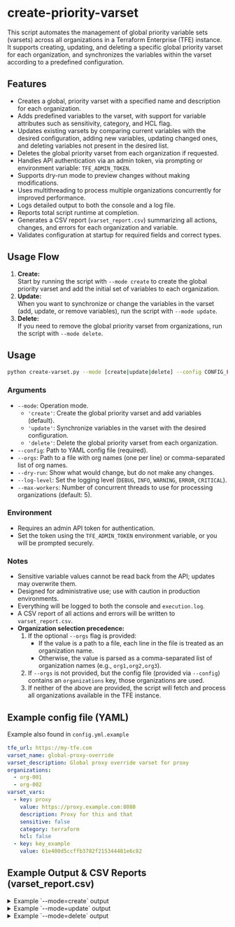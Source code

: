 # create-priority-varset

This script automates the management of global priority variable sets (varsets) across all organizations in a Terraform Enterprise (TFE) instance.  
It supports creating, updating, and deleting a specific global priority varset for each organization, and synchronizes the variables within the varset according to a predefined configuration.

## Features

- Creates a global, priority varset with a specified name and description for each organization.
- Adds predefined variables to the varset, with support for variable attributes such as sensitivity, category, and HCL flag.
- Updates existing varsets by comparing current variables with the desired configuration, adding new variables, updating changed ones, and deleting variables not present in the desired list.
- Deletes the global priority varset from each organization if requested.
- Handles API authentication via an admin token, via prompting or environment variable: `TFE_ADMIN_TOKEN`.
- Supports dry-run mode to preview changes without making modifications.
- Uses multithreading to process multiple organizations concurrently for improved performance.
- Logs detailed output to both the console and a log file.
- Reports total script runtime at completion.
- Generates a CSV report (`varset_report.csv`) summarizing all actions, changes, and errors for each organization and variable.
- Validates configuration at startup for required fields and correct types.

## Usage Flow

1. **Create:**  
   Start by running the script with `--mode create` to create the global priority varset and add the initial set of variables to each organization.
2. **Update:**  
   When you want to synchronize or change the variables in the varset (add, update, or remove variables), run the script with `--mode update`.
3. **Delete:**  
   If you need to remove the global priority varset from organizations, run the script with `--mode delete`.

## Usage

```sh
python create-varset.py --mode [create|update|delete] --config CONFIG_FILE [--orgs ORGS] [--dry-run] [--log-level LEVEL] [--max-workers N]
```

### Arguments

- `--mode`: Operation mode.  
    - `'create'`: Create the global priority varset and add variables (default).
    - `'update'`: Synchronize variables in the varset with the desired configuration.
    - `'delete'`: Delete the global priority varset from each organization.
- `--config`: Path to YAML config file (required).
- `--orgs`: Path to a file with org names (one per line) or comma-separated list of org names.
- `--dry-run`: Show what would change, but do not make any changes.
- `--log-level`: Set the logging level (`DEBUG`, `INFO`, `WARNING`, `ERROR`, `CRITICAL`).
- `--max-workers`: Number of concurrent threads to use for processing organizations (default: 5).

### Environment

- Requires an admin API token for authentication.
- Set the token using the `TFE_ADMIN_TOKEN` environment variable, or you will be prompted securely.

### Notes

- Sensitive variable values cannot be read back from the API; updates may overwrite them.
- Designed for administrative use; use with caution in production environments.
- Everything will be logged to both the console and `execution.log`.
- A CSV report of all actions and errors will be written to `varset_report.csv`.
- **Organization selection precedence:**
    1. If the optional `--orgs` flag is provided:
        - If the value is a path to a file, each line in the file is treated as an organization name.
        - Otherwise, the value is parsed as a comma-separated list of organization names (e.g., `org1,org2,org3`).
    2. If `--orgs` is not provided, but the config file (provided via `--config`) contains an `organizations` key, those organizations are used.
    3. If neither of the above are provided, the script will fetch and process all organizations available in the TFE instance.

## Example config file (YAML)

Example also found in `config.yml.example`
```yaml
tfe_url: https://my-tfe.com
varset_name: global-proxy-override
varset_description: Global proxy override varset for proxy
organizations:
  - org-001
  - org-002
varset_vars:
  - key: proxy
    value: https://proxy.example.com:8080
    description: Proxy for this and that
    sensitive: false
    category: terraform
    hcl: false
  - key: key_example
    value: 61e400d5ccffb3782f215344481e6c82
```

## Example Output & CSV Reports (varset_report.csv)
<details>

<summary>Example `--mode=create` output</summary>

```
python3 create-varset.py --mode=create --config=config.yml --orgs phoebe-test,test
2025-05-22 14:16:54,204 - MainThread - INFO - Found 2 orgs
2025-05-22 14:16:54,204 - MainThread - INFO - Orgs: ['phoebe-test', 'test']
2025-05-22 14:16:54,205 - ThreadPoolExecutor-0_0 - INFO - Processing org: phoebe-test
2025-05-22 14:16:54,205 - ThreadPoolExecutor-0_0 - INFO - Creating global priority varset for org phoebe-test...
2025-05-22 14:16:54,205 - ThreadPoolExecutor-0_1 - INFO - Processing org: test
2025-05-22 14:16:54,205 - ThreadPoolExecutor-0_1 - INFO - Creating global priority varset for org test...
2025-05-22 14:16:54,377 - ThreadPoolExecutor-0_0 - INFO - Varset created for org phoebe-test with ID varset-p3H4gy1VjX8ZujsG
2025-05-22 14:16:54,378 - ThreadPoolExecutor-0_1 - INFO - Varset created for org test with ID varset-YGuAG91w57DFThMM
2025-05-22 14:16:54,525 - ThreadPoolExecutor-0_0 - INFO - + Variable proxy added to varset varset-p3H4gy1VjX8ZujsG
2025-05-22 14:16:54,526 - ThreadPoolExecutor-0_1 - INFO - + Variable proxy added to varset varset-YGuAG91w57DFThMM
2025-05-22 14:16:54,676 - ThreadPoolExecutor-0_1 - INFO - + Variable key_example added to varset varset-YGuAG91w57DFThMM
2025-05-22 14:16:54,677 - ThreadPoolExecutor-0_0 - INFO - + Variable key_example added to varset varset-p3H4gy1VjX8ZujsG
2025-05-22 14:16:55,186 - MainThread - INFO - [1/2] Finished processing org
2025-05-22 14:16:55,187 - MainThread - INFO - [2/2] Finished processing org
2025-05-22 14:16:55,188 - MainThread - INFO - CSV report written to varset_report.csv
2025-05-22 14:16:55,188 - MainThread - INFO - All actions completed successfully.
2025-05-22 14:16:55,188 - MainThread - INFO - Total script runtime: 0.98 seconds
```

![create example](assets/create_report.png)

</details>

<details>

<summary>Example `--mode=update` output</summary>

```
python3 create-varset.py --mode=update --config=config.yml --orgs phoebe-test,test 
2025-05-22 14:18:50,652 - MainThread - INFO - Found 2 orgs
2025-05-22 14:18:50,652 - MainThread - INFO - Orgs: ['phoebe-test', 'test']
2025-05-22 14:18:50,652 - ThreadPoolExecutor-0_0 - INFO - Processing org: phoebe-test
2025-05-22 14:18:50,653 - ThreadPoolExecutor-0_1 - INFO - Processing org: test
2025-05-22 14:18:50,653 - ThreadPoolExecutor-0_0 - INFO - Updating varset for org phoebe-test...
2025-05-22 14:18:50,653 - ThreadPoolExecutor-0_1 - INFO - Updating varset for org test...
2025-05-22 14:18:51,231 - ThreadPoolExecutor-0_1 - INFO - ~ Variable proxy updated
2025-05-22 14:18:51,256 - ThreadPoolExecutor-0_0 - INFO - ~ Variable proxy updated
2025-05-22 14:18:51,371 - ThreadPoolExecutor-0_1 - INFO - + Variable new_var added to varset varset-YGuAG91w57DFThMM
2025-05-22 14:18:51,373 - ThreadPoolExecutor-0_0 - INFO - + Variable new_var added to varset varset-p3H4gy1VjX8ZujsG
2025-05-22 14:18:51,497 - ThreadPoolExecutor-0_0 - INFO - - Variable key_example was deleted from varset because it was not in the desired list
2025-05-22 14:18:51,497 - ThreadPoolExecutor-0_1 - INFO - - Variable key_example was deleted from varset because it was not in the desired list
2025-05-22 14:18:52,003 - MainThread - INFO - [1/2] Finished processing org
2025-05-22 14:18:52,004 - MainThread - INFO - [2/2] Finished processing org
2025-05-22 14:18:52,006 - MainThread - INFO - CSV report written to varset_report.csv
2025-05-22 14:18:52,007 - MainThread - INFO - All actions completed successfully.
2025-05-22 14:18:52,007 - MainThread - INFO - Total script runtime: 1.35 seconds
```

![create example](assets/update_report.png)

</details>

<details>

<summary>Example `--mode=delete` output</summary>

```
python3 create-varset.py --mode=delete --config=config.yml --orgs phoebe-test,test
2025-05-22 14:19:16,362 - MainThread - INFO - Found 2 orgs
2025-05-22 14:19:16,362 - MainThread - INFO - Orgs: ['phoebe-test', 'test']

WARNING: You are about to DELETE the global priority varset from 2 organizations. This action is irreversible.
Type 'yes' to continue: yes
2025-05-22 14:19:17,139 - ThreadPoolExecutor-0_0 - INFO - Processing org: phoebe-test
2025-05-22 14:19:17,139 - ThreadPoolExecutor-0_1 - INFO - Processing org: test
2025-05-22 14:19:17,139 - ThreadPoolExecutor-0_1 - INFO - Deleting varset for org test...
2025-05-22 14:19:17,139 - ThreadPoolExecutor-0_0 - INFO - Deleting varset for org phoebe-test...
2025-05-22 14:19:17,444 - ThreadPoolExecutor-0_1 - INFO - - Varset varset-YGuAG91w57DFThMM deleted for org test
2025-05-22 14:19:17,456 - ThreadPoolExecutor-0_0 - INFO - - Varset varset-p3H4gy1VjX8ZujsG deleted for org phoebe-test
2025-05-22 14:19:17,947 - MainThread - INFO - [1/2] Finished processing org
2025-05-22 14:19:17,964 - MainThread - INFO - [2/2] Finished processing org
2025-05-22 14:19:17,968 - MainThread - INFO - CSV report written to varset_report.csv
2025-05-22 14:19:17,968 - MainThread - INFO - All actions completed successfully.
2025-05-22 14:19:17,968 - MainThread - INFO - Total script runtime: 1.61 seconds
```

![delete example](assets/delete_report.png)

</details>
